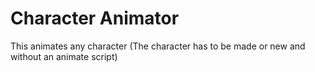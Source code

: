 # Character Animator
This animates any character (The character has to be made or new and without an animate script)
